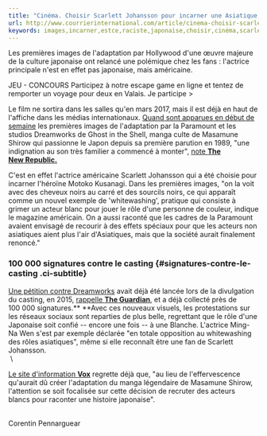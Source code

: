 ```yaml
---
title: "Cinéma. Choisir Scarlett Johansson pour incarner une Asiatique, est-ce raciste ?"
url: http://www.courrierinternational.com/article/cinema-choisir-scarlett-johansson-pour-incarner-une-asiatique-est-ce-raciste
keywords: images,incarner,estce,raciste,japonaise,choisir,cinéma,scarlett,shirow,déjà,dune,lactrice,signatures,asiatique,ladaptation,premières,whitewashing,johansson
---
```

Les premières images de l'adaptation par Hollywood d'une œuvre majeure de la culture japonaise ont relancé une polémique chez les fans : l'actrice principale n'est en effet pas japonaise, mais américaine.

JEU - CONCOURS Participez à notre escape game en ligne et tentez de remporter un voyage pour deux en Valais. Je participe \>

Le film ne sortira dans les salles qu'en mars 2017, mais il est déjà en haut de l'affiche dans les médias internationaux. [Quand sont apparues en début de semaine](https://business.facebook.com/notes/paramount-pictures/paramount-pictures-and-dreamworks-pictures-ghost-in-the-shell-is-in-production-i/10154147848862072) les premières images de l'adaptation par la Paramount et les studios Dreamworks de Ghost in the Shell, manga culte de Masamune Shirow qui passionne le Japon depuis sa première parution en 1989, "une indignation au son très familier a commencé à monter", [note **The New Republic.**](https://newrepublic.com/article/132763/scarlett-johansson-white-anime)

C'est en effet l'actrice américaine Scarlett Johansson qui a été choisie pour incarner l'héroïne Motoko Kusanagi. Dans les premières images, "on la voit avec des cheveux noirs au carré et des sourcils noirs, ce qui apparaît comme un nouvel exemple de 'whitewashing', pratique qui consiste à grimer un acteur blanc pour jouer le rôle d'une personne de couleur, indique le magazine américain. On a aussi raconté que les cadres de la Paramount avaient envisagé de recourir à des effets spéciaux pour que les acteurs non asiatiques aient plus l'air d'Asiatiques, mais que la société aurait finalement renoncé."  

### 100 000 signatures contre le casting {#signatures-contre-le-casting .ci-subtitle}

[Une pétition contre Dreamworks](http://www.thepetitionsite.com/fr-fr/683/366/733/dreamworks-dont-whitewash-japanese-films/?z00m=22503826) avait déjà été lancée lors de la divulgation du casting, en 2015, [rappelle **The Guardian**](http://www.theguardian.com/film/2016/apr/15/scarlett-johanssons-role-in-ghost-in-the-shell-ignites-twitter-storm), et a déjà collecté près de 100 000 signatures.** **Avec ces nouveaux visuels, les protestations sur les réseaux sociaux sont reparties de plus belle, regrettant que le rôle d'une Japonaise soit confié -- encore une fois -- à une Blanche. L'actrice Ming-Na Wen s'est par exemple déclarée "en totale opposition au whitewashing des rôles asiatiques", même si elle reconnaît être une fan de Scarlett Johansson.\
 \

[Le site d'information **Vox**](http://www.vox.com/2016/4/15/11438080/ghost-in-the-shell-white-washing-johansson) regrette déjà que, "au lieu de l'effervescence qu'aurait dû créer l'adaptation du manga légendaire de Masamune Shirow, l'attention se soit focalisée sur cette décision de recruter des acteurs blancs pour raconter une histoire japonaise".\
 

Corentin Pennarguear
